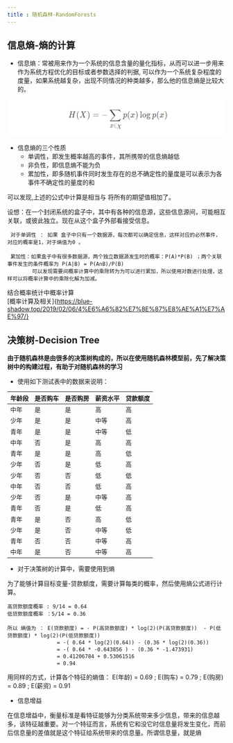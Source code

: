 ```yaml
---
title : 随机森林-RandomForests
---
```


## 信息熵-熵的计算

* 信息熵：常被用来作为一个系统的信息含量的量化指标，从而可以进一步用来作为系统方程优化的目标或者参数选择的判据,
         可以作为一个系统复杂程度的度量，如果系统越复杂，出现不同情况的种类越多，那么他的信息熵是比较大的。

![熵公式](随机森林-RandomForests/entropy.png)

* 信息熵的三个性质
  * 单调性，即发生概率越高的事件，其所携带的信息熵越低
  * 非负性，即信息熵不能为负
  * 累加性，即多随机事件同时发生存在的总不确定性的量度是可以表示为各事件不确定性的量度的和

可以发现,上述的公式中计算是相当与 将所有的期望值相加了。

设想：在一个封闭系统的盒子中，其中有各种的信息源，这些信息源间，可能相互关联，或彼此独立。现在从这个盒子外部看接受信息。

     对于单调性 ： 如果 盒子中只有一个数据源，每次都可以确定信息，这样对应的必然事件，对应的概率是1，对于熵值为0 。

     累加性：如果盒子中有很多数据源，两个独立数据源发生时的概率：P(A)*P(B) ；两个关联事件发生的条件概率为 P(A|B) = P(A∩B)/P(B)
            可以发现需要间概率计算中的乘除转为为可以进行累加，所以使用对数进行处理，这样可以将概率计算中的乘除化解为加减。
      
结合概率统计中概率计算      
[概率计算及相关]{https://blue-shadow.top/2019/02/06/4%E6%A6%82%E7%8E%87%E8%AE%A1%E7%AE%97/}

## 决策树-Decision Tree

**由于随机森林是由很多的决策树构成的，所以在使用随机森林模型前，先了解决策树中的构建过程，有助于对随机森林的学习**

* 使用如下测试表中的数据来说明：

|年龄段	|是否购车	|是否购房	|薪资水平	|贷款额度|
|-----|-----|-----|-----|-----|
|中年	|是	|是	|高	|高|
|少年	|是	|是	|中等|高|
|青年	|是	|是	|中等|低|
|中年	|否	|是	|高	|高|
|青年	|是	|是	|高	|低|
|少年	|否	|是	|低	|高|
|少年	|否	|否	|低	|低|
|中年	|否	|否	|低	|高|
|少年	|否	|是	|中等|高|
|青年	|否	|是	|低	|高|
|青年	|是	|否	|高	|低|
|少年	|是	|否	|中等|低|
|青年	|否	|否	|中等|高|
|中年	|是	|否	|中等|高|

* 对于决策树的计算中，需要使用到熵

为了能够计算目标变量-贷款额度，需要计算每类的概率，然后使用熵公式进行计算。

~~~
高贷款额度概率 : 9/14 = 0.64
低贷款额度概率 ：5/14 = 0.36

所以 熵值为 ： E(贷款额度) = - P(高贷款额度) * log(2)(P(高贷款额度))  - P(低贷款额度) * log(2)(P(低贷款额度))  
                = -( 0.64 * log(2)(0.64)) - (0.36 * log(2)(0.36))
                = -( 0.64 * -0.643856 ) - (0.36 * -1.473931)
                = 0.41206784 + 0.53061516
                = 0.94
~~~

用同样的方式，计算各个特征的熵值： E(年龄) = 0.69 ; E(购车) = 0.79 ; E(购房) = 0.89 ; E(薪资) = 0.91 

* 信息增益

在信息增益中，衡量标准是看特征能够为分类系统带来多少信息，带来的信息越多，该特征越重要。对一个特征而言，系统有它和没它时信息量将发生变化，而前后信息量的差值就是这个特征给系统带来的信息量。所谓信息量，就是熵